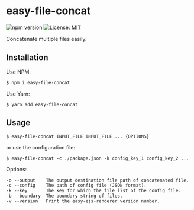 # easy-file-concat
[![npm version](https://badge.fury.io/js/easy-file-concat.svg)](https://badge.fury.io/js/easy-file-concat)
[![License: MIT](https://img.shields.io/badge/License-MIT-yellow.svg)](https://opensource.org/licenses/MIT)

Concatenate multiple files easily.

## Installation

Use NPM:
```shell script
$ npm i easy-file-concat
```

Use Yarn:
```shell script
$ yarn add easy-file-concat
```

## Usage
```shell script
$ easy-file-concat INPUT_FILE INPUT_FILE ... {OPTIONS}
```

or use the configuration file:
```shell script
$ easy-file-concat -c ./package.json -k config_key_1 config_key_2 ...
```

Options:
```
-o --output    The output destination file path of concatenated file.
-c --config    The path of config file (JSON format).
-k --key       The key for which the file list of the config file.
-b --boundary  The boundary string of files.
-v --version   Print the easy-ejs-renderer version number.
```